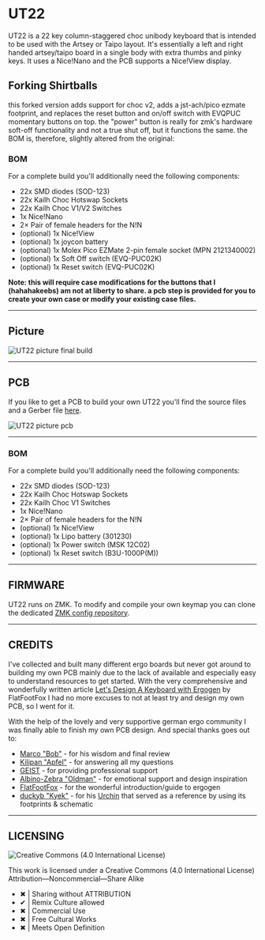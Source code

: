 # UT22

UT22 is a 22 key column-staggered choc unibody keyboard that is intended to be used with the Artsey or Taipo layout. It's essentially a left and right handed artsey/taipo board in a single body with extra thumbs and pinky keys. It uses a Nice!Nano and the PCB supports a Nice!View display. 

## Forking Shirtballs
this forked version adds support for choc v2, adds a jst-ach/pico ezmate footprint, and replaces the reset button and on/off switch with EVQPUC momentary buttons on top. the "power" button is really for zmk's hardware soft-off functionality and not a true shut off, but it functions the same. the BOM is, therefore, slightly altered from the original:

### BOM

For a complete build you'll additionally need the following components:
- 22x SMD diodes (SOD-123)
- 22x Kailh Choc Hotswap Sockets
- 22x Kailh Choc V1/V2 Switches
- 1x Nice!Nano
- 2× Pair of female headers for the N!N
- (optional) 1x Nice!View
- (optional) 1x joycon battery
- (optional) 1x Molex Pico EZMate 2-pin female socket (MPN 2121340002)
- (optional) 1x Soft Off switch (EVQ-PUC02K)
- (optional) 1x Reset switch (EVQ-PUC02K)

**Note: this will require case modifications for the buttons that I (hahahakeebs) am not at liberty to share. a pcb step is provided for you to create your own case or modify your existing case files.**
***

## Picture

![UT22 picture final build](/images/UT22-Picture.jpg)

***

## PCB

If you like to get a PCB to build your own UT22 you'll find the source files and a Gerber file [here](/PCB/).

![UT22 picture pcb](/images/UT22-PCB.jpg)
***

### BOM

For a complete build you'll additionally need the following components:
- 22x SMD diodes (SOD-123)
- 22x Kailh Choc Hotswap Sockets
- 22x Kailh Choc V1 Switches
- 1x Nice!Nano
- 2× Pair of female headers for the N!N
- (optional) 1x Nice!View
- (optional) 1x Lipo battery (301230)
- (optional) 1x Power switch (MSK 12C02)
- (optional) 1x Reset switch (B3U-1000P(M))

***

## FIRMWARE

UT22 runs on ZMK. To modify and compile your own keymap you can clone the dedicated [ZMK config repository](https://github.com/bubbleology/zmk-config-ut22).

***

## CREDITS

I've collected and built many different ergo boards but never got around to building my own PCB mainly due to the lack of available and especially easy to understand resources to get started. With the very comprehensive and wonderfully written article [Let's Design A Keyboard with Ergogen](https://flatfootfox.com/ergogen-introduction/) by FlatFootFox I had no more excuses to not at least try and design my own PCB, so I went for it.

With the help of the lovely and very supportive german ergo community I was finally able to finish my own PCB design. And special thanks goes out to:

- [Marco "Bob"](https://github.com/GroooveBob) - for his wisdom and final review
- [Kilipan "Apfel"](https://github.com/kilipan) - for answering all my questions
- [GEIST](https://github.com/GEIGEIGEIST) - for providing professional support
- [Albino-Zebra "Oldman"](https://github.com/Albino-Zebra/) - for emotional support and design inspiration
- [FlatFootFox](https://twitter.com/flatfootfox) - for the wonderful introduction/guide to ergogen
- [duckyb "Kyek"](https://github.com/duckyb) - for his [Urchin](https://github.com/duckyb/urchin) that served as a reference by using its footprints & schematic

***

## LICENSING
<picture align="left">
  <img alt="Creative Commons (4.0 International License)" src="https://licensebuttons.net/l/by-nc-sa/4.0/88x31.png">
</picture>

This work is licensed under a
Creative Commons (4.0 International License)
Attribution—Noncommercial—Share Alike

- ✖ | Sharing without ATTRIBUTION
- ✔ | Remix Culture allowed
- ✖ | Commercial Use
- ✖ | Free Cultural Works
- ✖ | Meets Open Definition 
